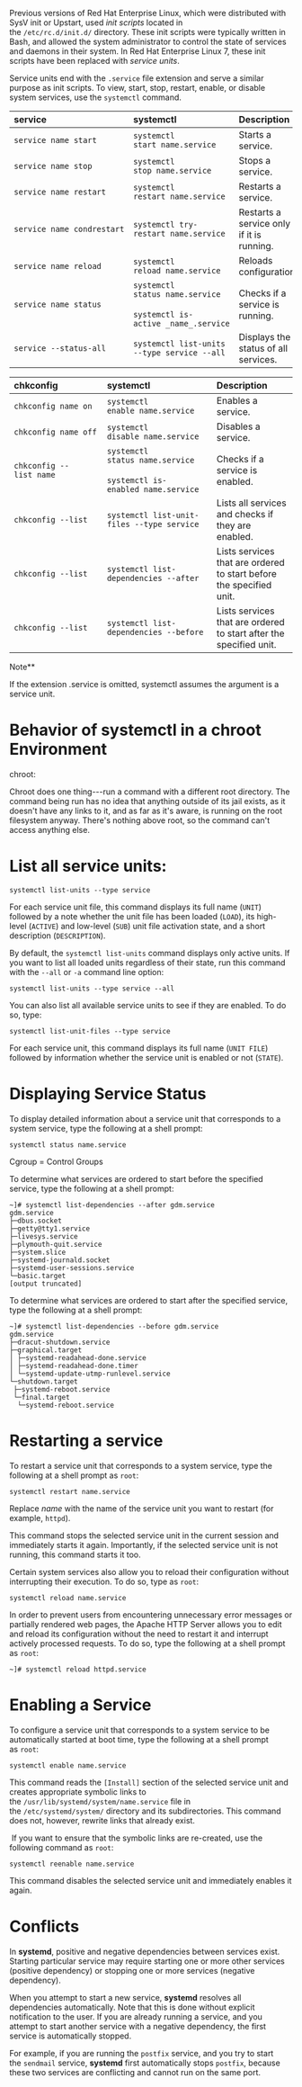Previous versions of Red Hat Enterprise Linux, which were distributed with SysV init or Upstart, used _init scripts_ located in the `/etc/rc.d/init.d/` directory. These init scripts were typically written in Bash, and allowed the system administrator to control the state of services and daemons in their system. In Red Hat Enterprise Linux 7, these init scripts have been replaced with _service units_.

Service units end with the `.service` file extension and serve a similar purpose as init scripts. To view, start, stop, restart, enable, or disable system services, use the `systemctl` command.

|service|systemctl|Description|
|:--|:--|:--|
|`service name start`|`systemctl start name.service`|Starts a service.|
|`service name stop`|`systemctl stop name.service`|Stops a service.|
|`service name restart`|`systemctl restart name.service`|Restarts a service.|
|`service name condrestart`|`systemctl try-restart name.service`|Restarts a service only if it is running.|
|`service name reload`|`systemctl reload name.service`|Reloads configuration.|
|`service name status`|`systemctl status name.service`<br><br>`systemctl is-active _name_.service`|Checks if a service is running.|
|`service --status-all`|`systemctl list-units --type service --all`|Displays the status of all services.|

|chkconfig|systemctl|Description|
|:--|:--|:--|
|`chkconfig name on`|`systemctl enable name.service`|Enables a service.|
|`chkconfig name off`|`systemctl disable name.service`|Disables a service.|
|`chkconfig --list name`|`systemctl status name.service`<br><br>`systemctl is-enabled name.service`|Checks if a service is enabled.|
|`chkconfig --list`|`systemctl list-unit-files --type service`|Lists all services and checks if they are enabled.|
|`chkconfig --list`|`systemctl list-dependencies --after`|Lists services that are ordered to start before the specified unit.|
|`chkconfig --list`|`systemctl list-dependencies --before`|Lists services that are ordered to start after the specified unit.|

Note** 

If the extension .service is omitted, systemctl assumes the argument is a service unit.


# Behavior of systemctl in a chroot Environment

chroot:

Chroot does one thing---run a command with a different root directory. The command being run has no idea that anything outside of its jail exists, as it doesn't have any links to it, and as far as it's aware, is running on the root filesystem anyway. There's nothing above root, so the command can't access anything else.

# List all service units:

```none
systemctl list-units --type service
```

For each service unit file, this command displays its full name (`UNIT`) followed by a note whether the unit file has been loaded (`LOAD`), its high-level (`ACTIVE`) and low-level (`SUB`) unit file activation state, and a short description (`DESCRIPTION`).

By default, the `systemctl list-units` command displays only active units. If you want to list all loaded units regardless of their state, run this command with the `--all` or `-a` command line option:

```none
systemctl list-units --type service --all
```

You can also list all available service units to see if they are enabled. To do so, type:

```none
systemctl list-unit-files --type service
```

For each service unit, this command displays its full name (`UNIT FILE`) followed by information whether the service unit is enabled or not (`STATE`).

# Displaying Service Status

To display detailed information about a service unit that corresponds to a system service, type the following at a shell prompt:

```
systemctl status name.service
```

Cgroup = Control Groups

To determine what services are ordered to start before the specified service, type the following at a shell prompt:

```
~]# systemctl list-dependencies --after gdm.service
gdm.service
├─dbus.socket
├─getty@tty1.service
├─livesys.service
├─plymouth-quit.service
├─system.slice
├─systemd-journald.socket
├─systemd-user-sessions.service
└─basic.target
[output truncated]
```

To determine what services are ordered to start after the specified service, type the following at a shell prompt:

```
~]# systemctl list-dependencies --before gdm.service
gdm.service
├─dracut-shutdown.service
├─graphical.target
│ ├─systemd-readahead-done.service
│ ├─systemd-readahead-done.timer
│ └─systemd-update-utmp-runlevel.service
└─shutdown.target
 ├─systemd-reboot.service
 └─final.target
  └─systemd-reboot.service
```

# Restarting a service

To restart a service unit that corresponds to a system service, type the following at a shell prompt as `root`:

```
systemctl restart name.service
```

Replace _name_ with the name of the service unit you want to restart (for example, `httpd`).

This command stops the selected service unit in the current session and immediately starts it again. Importantly, if the selected service unit is not running, this command starts it too.

Certain system services also allow you to reload their configuration without interrupting their execution. To do so, type as `root`:

```
systemctl reload name.service
```


In order to prevent users from encountering unnecessary error messages or partially rendered web pages, the Apache HTTP Server allows you to edit and reload its configuration without the need to restart it and interrupt actively processed requests. To do so, type the following at a shell prompt as `root`:

```
~]# systemctl reload httpd.service
```

# Enabling a Service

To configure a service unit that corresponds to a system service to be automatically started at boot time, type the following at a shell prompt as `root`:

```
systemctl enable name.service
```

This command reads the `[Install]` section of the selected service unit and creates appropriate symbolic links to the `/usr/lib/systemd/system/name.service` file in the `/etc/systemd/system/` directory and its subdirectories. This command does not, however, rewrite links that already exist.

 If you want to ensure that the symbolic links are re-created, use the following command as `root`:

```
systemctl reenable name.service
```

This command disables the selected service unit and immediately enables it again.

# Conflicts

In **systemd**, positive and negative dependencies between services exist. Starting particular service may require starting one or more other services (positive dependency) or stopping one or more services (negative dependency).

When you attempt to start a new service, **systemd** resolves all dependencies automatically. Note that this is done without explicit notification to the user. If you are already running a service, and you attempt to start another service with a negative dependency, the first service is automatically stopped.

For example, if you are running the `postfix` service, and you try to start the `sendmail` service, **systemd** first automatically stops `postfix`, because these two services are conflicting and cannot run on the same port.


